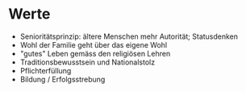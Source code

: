 # Werte

- Senioritätsprinzip: ältere Menschen mehr Autorität; Statusdenken
- Wohl der Familie geht über das eigene Wohl
- "gutes" Leben gemäss den religiösen Lehren
- Traditionsbewusstsein und Nationalstolz
- Pflichterfüllung
- Bildung / Erfolgsstrebung
